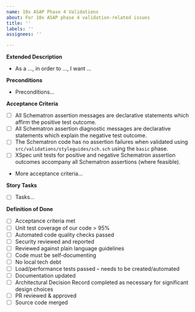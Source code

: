```yaml
---
name: 10x ASAP Phase 4 Validations
about: For 10x ASAP phase 4 validation-related issues
title: ''
labels: ''
assignees: ''

---
```


**Extended Description**
- As a …, in order to …, I want …

**Preconditions**
- Preconditions…

**Acceptance Criteria**
- [ ] All Schematron assertion messages are declarative statements which affirm the positive test outcome.
- [ ] All Schematron assertion diagnostic messages are declarative statements which explain the negative test outcome.
- [ ] The Schematron code has no assertion failures when validated using `src/validations/styleguides/sch.sch` using the `basic` phase.
- [ ] XSpec unit tests for positive and negative Schematron assertion outcomes accompany all Schematron assertions (where feasible).
- More acceptance criteria…

**Story Tasks**
- [ ] Tasks…

**Definition of Done**
 - [ ] Acceptance criteria met
 - [ ] Unit test coverage of our code > 95%
 - [ ] Automated code quality checks passed
 - [ ] Security reviewed and reported
 - [ ] Reviewed against plain language guidelines
 - [ ] Code must be self-documenting
 - [ ] No local tech debt
 - [ ] Load/performance tests passed – needs to be created/automated
 - [ ] Documentation updated
 - [ ] Architectural Decision Record completed as necessary for significant design choices
 - [ ] PR reviewed & approved
 - [ ] Source code merged
